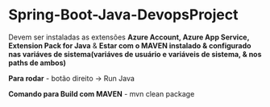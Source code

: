 # Spring-Boot-Java-DevopsProject
<p>Devem ser instaladas as extensões <b>Azure Account, Azure App Service, Extension Pack for Java</b> & <b>Estar com o MAVEN instalado & configurado nas variáves de sistema(variáves de usuário e variáveis de sistema, & nos paths de ambos)</b></p>
<p><b>Para rodar</b> - botão direito -> Run Java</p>
<p><b>Comando para Build com MAVEN</b> - mvn clean package</p><br><br>

